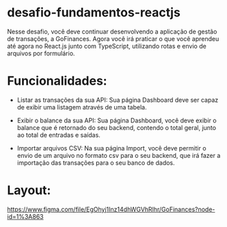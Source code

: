 # desafio-fundamentos-reactjs

Nesse desafio, você deve continuar desenvolvendo a aplicação de gestão de transações, a GoFinances. Agora você irá praticar o que você aprendeu até agora no React.js junto com TypeScript, utilizando rotas e envio de arquivos por formulário.

# Funcionalidades:

- Listar as transações da sua API: Sua página Dashboard deve ser capaz de exibir uma listagem através de uma tabela.

- Exibir o balance da sua API: 
Sua página Dashboard, você deve exibir o balance que é retornado do seu backend, contendo o total geral, junto ao total de entradas e saídas.

- Importar arquivos CSV:
Na sua página Import, você deve permitir o envio de um arquivo no formato csv para o seu backend, que irá fazer a importação das transações para o seu banco de dados.

# Layout:
https://www.figma.com/file/EgOhyj1Inz14dhWGVhRlhr/GoFinances?node-id=1%3A863
